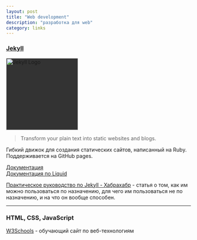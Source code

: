 ```yaml
---
layout: post
title: "Web development"
description: "разработка для web"
category: links
---
```


### [Jekyll](http://jekyllrb.com/)
<img src="http://jekyllrb.com/img/logo-2x.png" style="background-color: #333" width="196" alt="Jekyll Logo">

> Transform your plain text into static websites and blogs.

Гибкий движок для создания статических сайтов, написанный на Ruby. Поддерживается на GitHub pages.

[Документация](http://jekyllrb.com/docs/home/)  
[Документация по Liquid](https://docs.shopify.com/themes/liquid-documentation/basics)

[Практическое руководство по Jekyll - Хабрахабр](http://habrahabr.ru/post/207650/) - статья о том, как им можно пользоваться по назначению, для чего им пользоваться не по назначению, и на что он вообще способен.

***

### HTML, CSS, JavaScript

[W3Schools](http://www.w3schools.com/) - обучающий сайт по веб-технологиям
